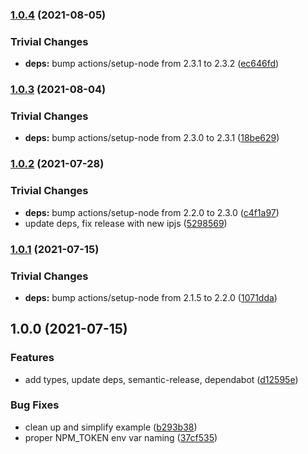 ### [1.0.4](https://github.com/multiformats/js-blake2/compare/v1.0.3...v1.0.4) (2021-08-05)


### Trivial Changes

* **deps:** bump actions/setup-node from 2.3.1 to 2.3.2 ([ec646fd](https://github.com/multiformats/js-blake2/commit/ec646fd33d7ec1e9eb8159bc799ea2f908f04e54))

### [1.0.3](https://github.com/multiformats/js-blake2/compare/v1.0.2...v1.0.3) (2021-08-04)


### Trivial Changes

* **deps:** bump actions/setup-node from 2.3.0 to 2.3.1 ([18be629](https://github.com/multiformats/js-blake2/commit/18be62978221500b1268e708b2aeb7c7bd3f973e))

### [1.0.2](https://github.com/multiformats/js-blake2/compare/v1.0.1...v1.0.2) (2021-07-28)


### Trivial Changes

* **deps:** bump actions/setup-node from 2.2.0 to 2.3.0 ([c4f1a97](https://github.com/multiformats/js-blake2/commit/c4f1a97195d35c00ed899b4f62f09a6d0e7174b0))
* update deps, fix release with new ipjs ([5298569](https://github.com/multiformats/js-blake2/commit/5298569e5bdc0270901b53672be278fd3ad02ab5))

### [1.0.1](https://github.com/multiformats/js-blake2/compare/v1.0.0...v1.0.1) (2021-07-15)


### Trivial Changes

* **deps:** bump actions/setup-node from 2.1.5 to 2.2.0 ([1071dda](https://github.com/multiformats/js-blake2/commit/1071ddad3d504e089dac34163d13e36cb85a3b35))

## 1.0.0 (2021-07-15)


### Features

* add types, update deps, semantic-release, dependabot ([d12595e](https://github.com/multiformats/js-blake2/commit/d12595e60739e52eef3c7569a46063b3cf8a6686))


### Bug Fixes

* clean up and simplify example ([b293b38](https://github.com/multiformats/js-blake2/commit/b293b38d8cf042a2df71c8e60944b5fbc171bb18))
* proper NPM_TOKEN env var naming ([37cf535](https://github.com/multiformats/js-blake2/commit/37cf5350f690c2d8456e2c85904894676e74bdea))
